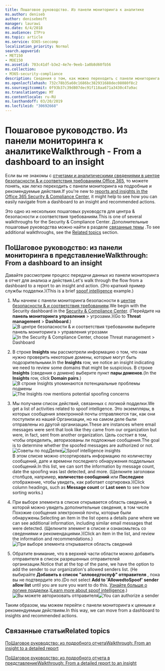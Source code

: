 ```yaml
---
title: Пошаговое руководство. Из панели мониторинга к аналитике
ms.author: deniseb
author: denisebmsft
manager: laurawi
ms.date: 6/4/2018
ms.audience: ITPro
ms.topic: article
ms.service: O365-seccomp
localization_priority: Normal
search.appverid:
- MET150
- MOE150
ms.assetid: 703c41df-b3e2-4e7e-9eeb-1a0b8d60fb56
ms.collection:
- M365-security-compliance
description: Сведения о том, как можно переходить с панели мониторинга в представление о рекомендуемых действиях &amp; в центре безопасности и соответствия требованиям.
ms.openlocfilehash: 732c78b35a60c1686bc382931688dec08080f8c2
ms.sourcegitcommit: 0f93b37c39d807dec91f118aa671a3430c47a9ac
ms.translationtype: MT
ms.contentlocale: ru-RU
ms.lasthandoff: 03/20/2019
ms.locfileid: "30692668"
---
```

# <a name="walkthrough---from-a-dashboard-to-an-insight"></a><span data-ttu-id="92021-103">Пошаговое руководство. Из панели мониторинга к аналитике</span><span class="sxs-lookup"><span data-stu-id="92021-103">Walkthrough - From a dashboard to an insight</span></span>

<span data-ttu-id="92021-104">Если вы не знакомы с [отчетами и аналитическими сведениями в центре безопасности &amp; и соответствия требованиям Office 365](reports-and-insights-in-security-and-compliance.md), то можете понять, как легко переходить с панели мониторинга на подробные и рекомендуемые действия.</span><span class="sxs-lookup"><span data-stu-id="92021-104">If you're new to [reports and insights in the Office 365 Security &amp; Compliance Center](reports-and-insights-in-security-and-compliance.md), it might help to see how you can easily navigate from a dashboard to an insight and recommended actions.</span></span> 
  
<span data-ttu-id="92021-105">Это одно из нескольких пошаговых руководств для центра &amp; безопасности и соответствия требованиям.</span><span class="sxs-lookup"><span data-stu-id="92021-105">This is one of several walkthroughs for the Security &amp; Compliance Center.</span></span> <span data-ttu-id="92021-106">Дополнительные пошаговые руководства можно найти в разделе [связанные темы](#related-topics) .</span><span class="sxs-lookup"><span data-stu-id="92021-106">To see additional walkthroughs, see the [Related topics](#related-topics) section.</span></span> 
  
## <a name="walkthrough-from-a-dashboard-to-an-insight"></a><span data-ttu-id="92021-107">ПоШаговое руководство: из панели мониторинга в представление</span><span class="sxs-lookup"><span data-stu-id="92021-107">Walkthrough: From a dashboard to an insight</span></span>

<span data-ttu-id="92021-108">Давайте рассмотрим процесс передачи данных из панели мониторинга в отчет для анализа и действия.</span><span class="sxs-lookup"><span data-stu-id="92021-108">Let's walk through the flow from a dashboard to a report to an insight and action.</span></span> <span data-ttu-id="92021-109">(Это краткий пример [](learn-about-spoof-intelligence.md) службы подделки.)</span><span class="sxs-lookup"><span data-stu-id="92021-109">(This is a brief [spoof intelligence](learn-about-spoof-intelligence.md) example.)</span></span> 
  
1. <span data-ttu-id="92021-110">Мы начнем с панели мониторинга безопасности в [центре безопасности &amp; и соответствия требованиям](https://protection.office.com).</span><span class="sxs-lookup"><span data-stu-id="92021-110">We begin with the Security dashboard in the [Security &amp; Compliance Center](https://protection.office.com).</span></span> <span data-ttu-id="92021-111">(Перейдите на **панель мониторинга** **управления** \> угрозами.)</span><span class="sxs-lookup"><span data-stu-id="92021-111">(Go to **Threat management** \> **Dashboard**.)</span></span><br><span data-ttu-id="92021-112">![В центре безопасности &amp; и соответствия требованиям выберите панель мониторинга \> управления угрозами](media/05a38660-eb13-4960-a266-11809c453d95.png)</span><span class="sxs-lookup"><span data-stu-id="92021-112">![In the Security &amp; Compliance Center, choose Threat management \> Dashboard](media/05a38660-eb13-4960-a266-11809c453d95.png)</span></span><br>
  
2. <span data-ttu-id="92021-113">В строке **Insights** мы рассмотрели информацию о том, что нам нужно проверить некоторые домены, которые могут быть подозрительными.</span><span class="sxs-lookup"><span data-stu-id="92021-113">In the **Insights** row, we notice an insight indicating we need to review some domains that might be suspicious.</span></span> <span data-ttu-id="92021-114">В строке **Insights** (сведения о домене) выберите пункт **пары доменов**.</span><span class="sxs-lookup"><span data-stu-id="92021-114">(In the **Insights** row, click **Domain pairs**.)</span></span><br><span data-ttu-id="92021-115">![В строке Insights упоминаются потенциальные проблемы подмены](media/dd1d0cb3-3201-45d7-b41d-18a0944fe85d.png)</span><span class="sxs-lookup"><span data-stu-id="92021-115">![The Insights row mentions potential spoofing concerns](media/dd1d0cb3-3201-45d7-b41d-18a0944fe85d.png)</span></span><br>
  
3. <span data-ttu-id="92021-116">Мы получаем список действий, связанных с логикой подделки.</span><span class="sxs-lookup"><span data-stu-id="92021-116">We get a list of activities related to spoof intelligence.</span></span> <span data-ttu-id="92021-117">Это экземпляры, в которых сообщения электронной почты отправляются так, как они поступили из нашей Организации, но на самом деле были отправлены из другой организации.</span><span class="sxs-lookup"><span data-stu-id="92021-117">These are instances where email messages were sent that look like they came from our organization but were, in fact, sent from another organization.</span></span> <span data-ttu-id="92021-118">Цель состоит в том, чтобы определить, авторизованы ли подложные сообщения.</span><span class="sxs-lookup"><span data-stu-id="92021-118">The goal is to determine whether the spoofed messages are authorized or not.</span></span><br><span data-ttu-id="92021-119">![Советы по подДелке](media/a2e2b4fd-0c1e-499f-8401-cf3089da82fa.png)</span><span class="sxs-lookup"><span data-stu-id="92021-119">![Spoof intelligence insights](media/a2e2b4fd-0c1e-499f-8401-cf3089da82fa.png)</span></span><br><span data-ttu-id="92021-120">В этом списке можно отсортировать информацию по количеству сообщений, дате и времени последнего обнаружения поддельных сообщений.</span><span class="sxs-lookup"><span data-stu-id="92021-120">In this list, we can sort the information by message count, date the spoofing was last detected, and more.</span></span> <span data-ttu-id="92021-121">(Щелкните заголовки столбцов, например, **количество сообщений** или **Последнее** отображение, чтобы увидеть, как работает сортировка.)</span><span class="sxs-lookup"><span data-stu-id="92021-121">(Click column headings, such as **Message count** or **Last seen** to see how sorting works.)</span></span> 
    
4. <span data-ttu-id="92021-122">При выборе элемента в списке открывается область сведений, в которой можно увидеть дополнительные сведения, в том числе Похожие сообщения электронной почты, которые были обнаружены.</span><span class="sxs-lookup"><span data-stu-id="92021-122">Selecting an item in the list opens a details pane where we can see additional information, including similar email messages that were detected.</span></span> <span data-ttu-id="92021-123">(Щелкните элемент в списке и ознакомьтесь со сведениями и рекомендациями.)</span><span class="sxs-lookup"><span data-stu-id="92021-123">(Click an item in the list, and review the information and recommendations.)</span></span><br>![При выборе элемента открывается область сведений](media/7ad1faa5-6ca2-474e-a609-eb275e0a8e59.png)<br>
  
5. <span data-ttu-id="92021-125">Обратите внимание, что в верхней части области можно добавить отправителя в список разрешенных отправителей организации.</span><span class="sxs-lookup"><span data-stu-id="92021-125">Notice that at the top of the pane, we have the option to add the sender to our organization's allowed senders list.</span></span> <span data-ttu-id="92021-126">(Не выбирайте **Добавить в список "алловедтоспуф" отправителя** , пока вы не подтвердите это.</span><span class="sxs-lookup"><span data-stu-id="92021-126">(Do not select **Add to 'AllowedtoSpoof' sender allow list** until you are sure you want to do this.</span></span> <span data-ttu-id="92021-127">[Узнайте больше о логике подделки](learn-about-spoof-intelligence.md).)</span><span class="sxs-lookup"><span data-stu-id="92021-127">[Learn more about spoof intelligence](learn-about-spoof-intelligence.md).)</span></span><br><span data-ttu-id="92021-128">![Вы можете авторизовать отправителя](media/caf0c20a-6047-486d-8060-5a229a3de49f.png)</span><span class="sxs-lookup"><span data-stu-id="92021-128">![You can authorize a sender](media/caf0c20a-6047-486d-8060-5a229a3de49f.png)</span></span>
  
<span data-ttu-id="92021-129">Таким образом, мы можем перейти с панели мониторинга к ценным и рекомендуемым действиям.</span><span class="sxs-lookup"><span data-stu-id="92021-129">In this way, we can move from a dashboard to insights and recommended actions.</span></span>
  
## <a name="related-topics"></a><span data-ttu-id="92021-130">Связанные статьи</span><span class="sxs-lookup"><span data-stu-id="92021-130">Related topics</span></span>

[<span data-ttu-id="92021-131">ПоШаговое руководство: из подробного отчета</span><span class="sxs-lookup"><span data-stu-id="92021-131">Walkthrough: From an insight to a detailed report</span></span>](from-an-insight-to-a-detailed-report.md)
  
[<span data-ttu-id="92021-132">ПоШаговое руководство: из подробного отчета в представление</span><span class="sxs-lookup"><span data-stu-id="92021-132">Walkthrough: From a detailed report to an insight</span></span>](from-a-detailed-report-to-an-insight.md)
  

